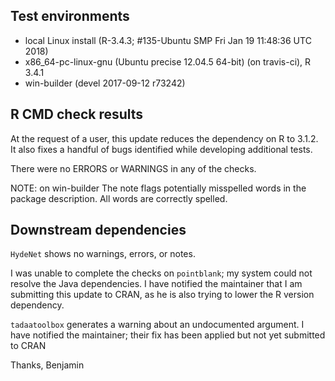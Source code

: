 ## Test environments
* local Linux install (R-3.4.3; #135-Ubuntu SMP Fri Jan 19 11:48:36 UTC 2018)
* x86_64-pc-linux-gnu (Ubuntu precise 12.04.5 64-bit) (on travis-ci), R 3.4.1
* win-builder (devel 2017-09-12 r73242)

## R CMD check results
At the request of a user, this update reduces the dependency on R to 3.1.2.  It also fixes a handful of bugs identified while developing additional tests.

There were no ERRORS or WARNINGS in any of the checks.

NOTE: on win-builder 
The note flags potentially misspelled words in the package
description.  All words are correctly spelled.


## Downstream dependencies
`HydeNet` shows no warnings, errors, or notes.

I was unable to complete the checks on `pointblank`; my system could not 
resolve the Java dependencies.  I have notified the maintainer that I am 
submitting this update to CRAN, as he is also trying to lower the R version dependency.

`tadaatoolbox` generates a warning about an undocumented argument. I have 
notified the maintainer; their fix has been applied but not yet submitted to CRAN

Thanks,
Benjamin
